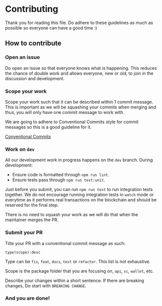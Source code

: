 # Contributing

Thank you for reading this file. Do adhere to these guidelines as much as possible so everyone can have a good time :)

## How to contribute

### Open an issue

  Do open an issue so that everyone knows what is happening. This reduces the chance of double work and allows everyone, new or old, to join in the discussion and development.

### Scope your work

  Scope your work such that it can be described within 1 commit message. This is important as we will be squashing your commits when merging and thus, you will only have one commit message to work with.

  We are going to adhere to Conventional Commits style for commit messages so this is a good guideline for it.

  [Conventional Commits](https://conventionalcommits.org/)

### Work on `dev`

  All our development work in progress happens on the `dev` branch. During development:

  - Ensure code is formatted through `npm run lint`.
  - Ensure tests pass through `npm run test:unit`.

  Just before you submit, you can run `npm run test` to run integration tests together. We do not encourage running integration tests in `watch` mode or everytime as it performs real transactions on the blockchain and should be reserved for the final step.

  There is no need to squash your work as we will do that when the maintainer merges the PR.

### Submit your PR

  Title your PR with a conventional commit message as such:

  ```
  type(scope):desc
  ```
  Type can be `fix`, `feat`, `docs`, `test` or `refactor`. This list is not exhaustive.

  Scope is the package folder that you are focusing on, `api`, `sc`, `wallet`, etc.

  Describe your changes within a short sentence. If there are breaking changes, Do start with `BREAKING CHANGE`.

### And you are done!
